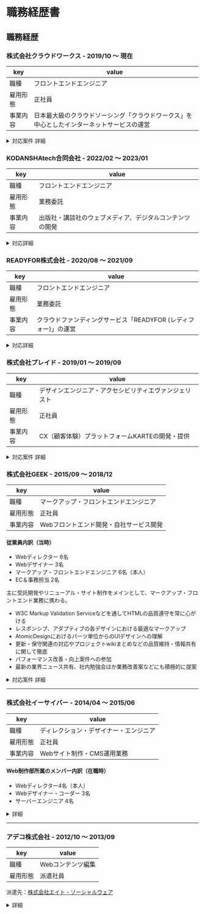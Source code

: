 # 職務経歴書

## 職務経歴

### 株式会社クラウドワークス - 2019/10 〜 現在
|key|value|
|---|-----|
|職種|フロントエンドエンジニア|
|雇用形態|正社員|
|事業内容|日本最大級のクラウドソーシング「クラウドワークス」を中心としたインターネットサービスの運営|

<details>
	<summary>対応案件 詳細</summary>

#### プロダクト本部 プロダクト開発部 プラットフォーム開発 開発4グループ ジャンヌチーム(2021/10〜現在)

組織内で不明瞭になっているものや技術的負債をコントローラブルなものにするため、現在ある技術的負債を理解し解消をリードしていく目的のチームです。
現在あるフロントエンド開発を整理し、バックエンドとの分離と正式にフロントエンド基盤を確立させるミッションに取り組んでいます。

**チーム構成**

開発者6人, チーム責任者1人（開発部長兼任）

**実施したこと**

- フロントエンド開発に関する開発指針やロードマップの策定
- 2021/10~2022/02 にかけて使用されている Vue.js の v2 から v3 への移行を完了<br />関連：[Vue 2 からVue 3 に移行完了しました！ - クラウドワークス エンジニアブログ](https://engineer.crowdworks.jp/entry/migrate-vue3)
- Rails テンプレートエンジンから Vue.js への移行作業を開始<br />Vue3 環境を活かし`<script setup>` で記述
- markuplint ルールを拡充して堅牢な HTML マークアップをできるように整備
- Webpacker から webpack + Simpacker 環境への移行（[記事](https://engineer.crowdworks.jp/entry/thanks_webpacker_goodbye_webpacker)）
- Vue3 環境下での Storybook バージョンアップ（[記事](https://zenn.dev/yamanoku/scraps/b9b993c77e2b1b)）
- 他チームのVue.js開発における不明点のフォローや疑問点の解消を行う

#### 広報・発表にまつわる活動(2020〜現在)

これまでのフロントエンドにおける活動をエンジニアブログにて発信をするよう心がけております。

- [crowdworks.jp のフロントエンド活動を振り返る2023 - クラウドワークス エンジニアブログ](https://engineer.crowdworks.jp/entry/crowdworksjp_frontend_2023)
- [crowdworks.jp のフロントエンド活動を振り返る 2022 - クラウドワークス エンジニアブログ](https://engineer.crowdworks.jp/entry/crowdworks_frontend_2022)
- [crowdworks.jp のフロントエンド活動を振り返る 2021 #フロントエンド - Qiita](https://qiita.com/yamanoku/items/29a74ebf3d74b3017581)
- [クラウドワークスのフロントエンド活動を振り返る 2020 - クラウドワークス エンジニアブログ](https://engineer.crowdworks.jp/entry/crowdworks_frontend_2020)

勉強会・カンファレンスへの参加やスポンサー協賛を通じて弊社のフロントエンド開発と社外との関係構築も行っております。

- [Vue Fes Japan Online 2022 参加レポート - クラウドワークス エンジニアブログ](https://engineer.crowdworks.jp/entry/report-vue-fes-japan-online-2022)
- [GAAD Japan 2022 でスポンサー協賛と LT をしてきました - クラウドワークス エンジニアブログ](https://engineer.crowdworks.jp/entry/gaad-japan-2022)
- [当事者不在でも変化してきたクラウドワークスのフロントエンド開発について - Google スライド](https://docs.google.com/presentation/d/1iWKz3rc9ObcfrNd7hYcYPYKm9EZ6DCAo0f2LBI2uteE/edit)
- [Vue Fes Japan 2023 参加レポート - クラウドワークス エンジニアブログ](https://engineer.crowdworks.jp/entry/report-vue-fes-japan-2023)

#### プロダクト本部 プロダクト開発部 プラットフォーム開発 開発1グループ 施策開発チーム（2020/08〜2021/10）

ユーザの発注を促進するため課題解決と施策の実施、新機能の開発を目的としたチームです。

**チーム構成**

開発者6人（フロントエンド2人, バックエンド4人）, デザイナー1人, プロダクトオーナー1人

**実施したこと**

- Rails API, Vue.js, Storybook を用いた新機能開発<br>バックエンドとフロントエンドの作業分離による効率化目的
- チーム内レビューを通じてフロントエンド開発が不慣れな人への知識取得を促す

**チーム内成果**

[カンタン発注プラン診断](https://crowdworks.jp/order_plan_diagnoses)診断機能の開発しました。
> 関連：[クラウドワークス、業界初「カンタン発注プラン診断」機能を公開｜株式会社クラウドワークスのプレスリリース](https://prtimes.jp/main/html/rd/p/000000059.000050142.html)

2021年上期（2020/9~2021/3）に実施した施策において全社MVPを受賞しました。
> 関連：[プロフィールの性別欄で「回答しない」を選べるようになりました | クラウドワークス　お知らせブログ](https://blog.crowdworks.jp/?p=4222)

#### プロダクトDiv フロントエンドチーム（2019/10〜2020/08）

自社プロダクトに関連するフロントエンドに関連する業務を行うチームです。<br>
主にマーケティングに関連する業務を遂行しつつ、フロントエンドにまつわる課題やアクセシビリティ改善なども率先して行いました。

**チーム構成**

マネージャ1名、プロダクトオーナー1名、フロントエンドエンジニア（2名）、デザイナー（2名）のチーム

**実施したこと（マーケティング領域）**

プロダクトへの検索流入や新規会員登録数を高める目的として、SEOやランディングページ作成を行いました。<br>
主な作業として、PCとモバイルでの表示コンテンツ差分を解消するためのMobile First Index対応や、構造化マークアップを data-vocabulary.org から schema.org へ更新するなどを行いました。

施策検証のためにA/BテストのためのGoogle Optimize導入し、その結果に基づいたページ、UI改修を行いました。

ランディングページの作成や更新も担当しておりました。これまでランディングページを手動更新していたところをGitHubリポジトリへ移行し履歴が残るようにしつつGitHub Actionsを用いて本番環境への反映を自動化するよう効率化を行いました。

**実施したこと（フロントエンド関連）**

ページ表示速度が課題となっていたためそれにまつわる改善を行っておりました。

GASとWebPageTestを用いたパフォーマンス観測をしつつ、ブロッキングレンダリングの軽減するためのCSS、JSの容量削減対応をしました。

上記JSの容量削減に付随し、プロダクト内で使用されているjQuery Pluginを調査し不要なものの剪定対応し容量軽減やエンジニアの認知負荷を軽減させる取り組みを実施しました。

社内での[安心安全宣言](https://crowdworks.jp/static/lp/safe_and_secure/)の取り組みで、お仕事の報酬金額の表示を分かりやすくするため、Vue.jsを用いたUI実装を担当しました。リアクティブに入力値が計算され結果が反映されるようにし、WAI-ARIAを用いて支援技術にも認識できる誰もが使えるUIを実装しました。

**実施したこと（アクセシビリティ関連）**

コーポレートサイトリニューアルに伴い、[コーポレートサイトのアクセシビリティチェック](https://note.com/contrabass/n/nf7931eb0c905#T0CYf)を行いました。リリースまで時間がなかったため、WCAGの原則における「知覚可能」のレベルA項目をチェックし、制作チームへのレビューを行いました。

社外でのアクセシビリティチェック活動の経験を活かし、[プロダクトのアクセシビリティチェック](https://engineer.crowdworks.jp/entry/product_accessibility_check)を行いました。WCAG2.1でのレベルA、一部レベルAAの対応確認をして、GitHub Projectでチェック結果を見える化するようにして時間を作ってそれらの対応を行いました。

ユーザーからのフィードバックを受けてデザイナーと協業し、PC版「仕事の詳細」「メッセージ」の文字サイズを変更、読みやすくなるように対応しました。
> 関連：[PC版「仕事の詳細」「メッセージ」の文字サイズを変更し、読みやすくなりました | クラウドワークス　お知らせブログ](https://blog.crowdworks.jp/?p=3663)
</details>

### KODANSHAtech合同会社 - 2022/02 〜 2023/01
|key|value|
|---|-----|
|職種|フロントエンドエンジニア|
|雇用形態|業務委託|
|事業内容|出版社・講談社のウェブメディア、デジタルコンテンツの開発|

<details>
  <summary>対応詳細</summary>

#### 美容メディアVOCE（ヴォーチェ）のサイト運営・開発サポート

- SEOのためのマークアップ改善提案・修正対応
- Storybook ファイル作成
- API 通信処理に関するリファクタリング作業
- Senrty エラーログを元にした修正
- デザイントークン設定に関する Style Dictionary の調査

</details>

### READYFOR株式会社 - 2020/08 〜 2021/09
|key|value|
|---|-----|
|職種|フロントエンドエンジニア|
|雇用形態|業務委託|
|事業内容|クラウドファンディングサービス「READYFOR (レディフォー)」の運営|

<details>
  <summary>対応詳細</summary>

- デザインシステムを用いたUIコンポーネントの開発
- UIコンポーネントのアクセシビリティ改善

</details>

### 株式会社プレイド - 2019/01 〜 2019/09

|key|value|
|---|-----|
|職種|デザインエンジニア・アクセシビリティエヴァンジェリスト|
|雇用形態|正社員|
|事業内容|CX（顧客体験）プラットフォームKARTEの開発・提供|
<details>
	<summary>対応案件 詳細</summary>

#### KARTE TALK チーム (2019/01〜03)
- https://karte.io/product/talk/
- トーク機能のデザイン再設計
- 既存機能のマークアップ改修

#### マーケティングチーム （2019/04~09）
- ティザーサイトマークアップ改修・開発環境リファクタリング
</details>

### 株式会社GEEK - 2015/09 ～ 2018/12
|key|value|
|---|-----|
|職種|マークアップ・フロントエンドエンジニア|
|雇用形態|正社員|
|事業内容|Webフロントエンド開発・自社サービス開発|

#### 従業員内訳（当時）
- Webディレクター 6名
- Webデザイナー 3名
- マークアップ・フロントエンドエンジニア 6名（本人）
- EC＆事務担当 2名

主に受託開発やリニューアル・サイト制作をメインとして、マークアップ・フロントエンド業務に携わる。

- W3C Markup Validation Serviceなどを通してHTMLの品質遵守を常に心がける
- レスポンシブ、アダプティブの各デザインにおける最適なマークアップ
- AtomicDesignにおけるパーツ単位からのUIデザインへの理解
- 更新・保守関連の対応やプロジェクトwikiまとめなどの品質維持・情報共有に関して徹底
- パフォーマンス改善・向上案件への参加
- 最新の業界ニュース共有、社内勉強会ほか業務改善案などにも積極的に提案

<details>
	<summary>対応案件 詳細</summary>

#### 社内求人サイト構築
- https://www.geek.co.jp/recruit/
- gulp, pug, postCSS, stylelint, webpack, jQuery, Google Maps

#### シニア向け求人サイト管理画面フォーム フロント実装
- ES6, validatorjs, webpack4, WAI-ARIA, CSS Grid Layout

#### 某菓子メーカーファンサイト おみくじコンテンツサイト フロント開発
- pug, sass, webpack, CakePHP

#### 某菓子メーカー公式コーポレートサイト リニューアル
- 静的実装、アクセシビリティ対応、Webパフォーマンス調整
- Vue, axios, owl.carousel, video.js, Masonry, imagesloaded, lity, intersection-observer

#### 糖尿病患者 アンケートフォーム システム開発
- React, TypeScript, gulp, webpack, less, Storybook

#### コーヒー販売・通販ショップ公式サイト 検索ページSPA構築
- wp-rest-api, Vue.js, vue-router, vue-paginate, axios

#### クラウド型人事管理システム開発
- React, Redux, stylus, ES6

#### 某携帯キャリア スマートフォン用アンケートページ モック作成
- React, creat-react-app, Redux Form

#### 模型・玩具メーカーエアソフトガンサイト 運用
- 一部ページリニューアルでVueを導入
	- Vue.js, vue-carousel, axios

#### 某電気通信事業者 公式求人サイト構築・運用
- WordPress, jQuery, VanillaJS, babel, intersection-observer

#### 某ケーブルTV事業企業 ユーザーボイスページ制作
- JS Plugin - Masonry, Velocity

#### ウォールアートプリント販売サイト構築
- CakePHP, jQuery, CSS3

#### 某ケーブルTV事業配信 韓流番組情報サイト 保守・運用
- HTML5, CSS3, jQuery
- 特集ページ新規テンプレート作成
- 番組APIを利用したAjax通信

#### JOB-CUBE求人サイト構築・運用
- http://jobcube.geek.co.jp/
- http://www.job-cube.net/customize.html
</details>

---

### 株式会社イーサイバー - 2014/04 ～ 2015/06
|key|value|
|---|-----|
|職種|ディレクション・デザイナー・エンジニア|
|雇用形態|正社員|
|事業内容|Webサイト制作・CMS運用業務|

#### Web制作部所属のメンバー内訳（在職時）
- Webディレクター4名（本人）
- Webデザイナー・コーダー 3名
- サーバーエンジニア 4名

<details>
  <summary>詳細</summary>
  クライアント向けWebサイト（主に大学・教育系）の更新業務から提案・デザインおよびHTMLコーディング業務を経験し、
制作後の運用指導や迅速なサポートなどクライアントとのやり取り、一連の作業経験を積むことができた。

#### クライアント
- 東京電機大学
- 順天堂大学スポーツ健康科学部
- 城西大学
- 明治大学付属中野中学・高等学校
- 千葉経済大学
- キヤノンビズアテンダ株式会社
- 三井不動産住宅リース株式会社

</details>

---

### アデコ株式会社 - 2012/10 ～ 2013/09
|key|value|
|---|-----|
|職種|Webコンテンツ編集|
|雇用形態|派遣社員|

派遣先：[株式会社エイト・ソーシャルウェア](http://www.e-sw.co.jp/)

<details>
  <summary>詳細</summary>
アプリ形式のゲームやコミックなどをダウンロードできるモバイル電子出版サイトのコンテンツ制作・運営。

- メインサイト制作
- 特集ページ制作
- キャンペーンページ制作
- コンテンツ企画、提案
- コンテンツ管理表作成
- 更新マニュアル作成

URL：http://csbs.shogakukan.co.jp/
</details>


